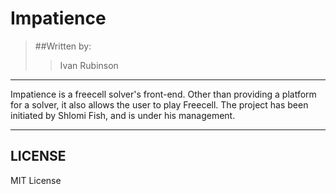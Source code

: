 Impatience
==

> ##Written by:
>
> > Ivan Rubinson
> >

***

Impatience is a freecell solver's front-end. Other than providing a platform for a solver, it also allows the user to play Freecell.
The project has been initiated by Shlomi Fish, and is under his management.

***


LICENSE
--

MIT License